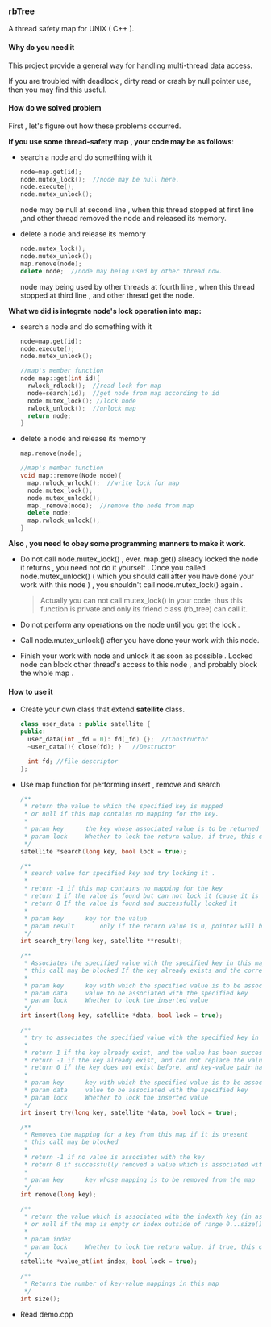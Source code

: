 ### rbTree

A thread safety map for UNIX ( C++ ).



#### Why do you need it

This project provide a general way for handling multi-thread data access.

If you are troubled with deadlock , dirty read or crash by null pointer use, then you may find this useful.



#### How do we solved problem

First , let's figure out how these problems occurred.

**If you use some thread-safety map , your code may be as follows**:

* search a node and do something with it
  ```c++
  node=map.get(id);
  node.mutex_lock();  //node may be null here. 
  node.execute();
  node.mutex_unlock();
  ```
  node may be null at second line , when this thread stopped at first line ,and other thread removed the node and released its memory.

* delete a node and release its memory

  ```c++
  node.mutex_lock();
  node.mutex_unlock();
  map.remove(node); 
  delete node;  //node may being used by other thread now.
  ```
  node may being used by other threads at fourth line , when this thread stopped at third line , and other thread get the node.



**What we did is integrate node's lock operation into map:**

* search a node and do something with it

  ```c++
  node=map.get(id);
  node.execute();
  node.mutex_unlock();

  //map's member function
  node map::get(int id){
    rwlock_rdlock();  //read lock for map
    node=search(id);  //get node from map according to id
    node.mutex_lock(); //lock node
    rwlock_unlock();  //unlock map
    return node; 
  }
  ```

* delete a node and release its memory

  ```c++
  map.remove(node);

  //map's member function
  void map::remove(Node node){
    map.rwlock_wrlock();  //write lock for map
    node.mutex_lock();
    node.mutex_unlock();
    map._remove(node);  //remove the node from map
    delete node;
    map.rwlock_unlock();
  }
  ```





**Also , you need to obey some programming manners to make it work.**

* Do not call node.mutex_lock() , ever.  map.get() already locked the node it returns , you need not do it yourself . Once you called node.mutex_unlock()  ( which you should call after you have done your work with this node ) , you shouldn't call node.mutex_lock() again .  

  > Actually you can not call mutex_lock() in your code, thus this function is private and only its friend class (rb_tree)  can call it.

* Do not perform any operations on the node until you get the lock . 

* Call node.mutex_unlock() after you have done your work with this node.

* Finish your work with node and unlock it as soon as possible .  Locked node can block other thread's access to this node , and probably block the whole map .




#### How to use it

* Create your own class that extend **satellite** class.
  ```c++
  class user_data : public satellite {
  public:
    user_data(int _fd = 0): fd(_fd) {};  //Constructor
    ~user_data(){ close(fd); }   //Destructor

    int fd; //file descriptor
  };
  ```

* Use map function for performing insert , remove and search

  ```c++
  /**
   * return the value to which the specified key is mapped
   * or null if this map contains no mapping for the key.
   *
   * param key		the key whose associated value is to be returned
   * param lock		Whether to lock the return value, if true, this call may be blocked
   */
  satellite *search(long key, bool lock = true);

  /**
   * search value for specified key and try locking it .
   *
   * return -1 if this map contains no mapping for the key
   * return 1 if the value is found but can not lock it (cause it is already locked)
   * return 0 If the value is found and successfully locked it
   *
   * param key		key for the value
   * param result		only if the return value is 0, pointer will be redirect to found value
   */
  int search_try(long key, satellite **result);

  /**
   * Associates the specified value with the specified key in this map.
   * this call may be blocked If the key already exists and the corresponding value is locked.
   *
   * param key		key with which the specified value is to be associated
   * param data		value to be associated with the specified key
   * param lock		Whether to lock the inserted value
   */
  int insert(long key, satellite *data, bool lock = true);

  /**
   * try to associates the specified value with the specified key in this map.
   * 
   * return 1 if the key already exist, and the value has been successfully replaced
   * return -1 if the key already exist, and can not replace the value (locked)
   * return 0 if the key does not exist before, and key-value pair has been inserted
   *
   * param key		key with which the specified value is to be associated
   * param data		value to be associated with the specified key
   * param lock		Whether to lock the inserted value
   */
  int insert_try(long key, satellite *data, bool lock = true);

  /**
   * Removes the mapping for a key from this map if it is present
   * this call may be blocked
   *
   * return -1 if no value is associates with the key
   * return 0 if successfully removed a value which is associated with the key
   *
   * param key		key whose mapping is to be removed from the map
   */
  int remove(long key);

  /**
   * return the value which is associated with the indexth key (in ascending order)
   * or null if the map is empty or index outside of range 0...size()-1
   * 
   * param index 
   * param lock		Whether to lock the return value. if true, this call may be blocked
   */
  satellite *value_at(int index, bool lock = true);

  /**
   * Returns the number of key-value mappings in this map
   */
  int size();
  ```

* Read demo.cpp

